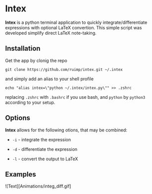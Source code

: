 # Intex

__Intex__ is a python terminal application to quickly integrate/differentiate expressions with optional LaTeX convertion. This simple script was developed simplify direct LaTeX note-taking.

## Installation

Get the app by clonig the repo
   
    git clone https://github.com/ruimp/intex.git ~/.intex

and simply add an alias to your shell profile

    echo "alias intex=\"python ~/.intex/intex.py\"" >> .zshrc

replacing `.zshrc` with `.bashrc` if you use bash, and `python` by `python3` according to your setup.

## Options

__Intex__ allows for the following otions, that may be combined:

- `-i` - integrate the expression

- `-d` - differentiate the expression

- `-l` - convert the output to LaTeX

## Examples

![Text][Animations/integ_diff.gif]
